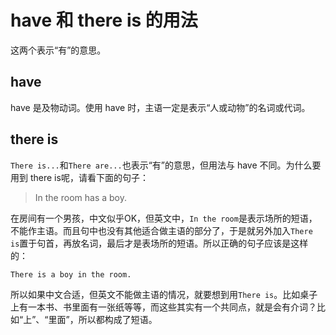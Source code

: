 # have 和 there is 的用法

这两个表示“有”的意思。

## have
have 是及物动词。使用 have 时，主语一定是表示“人或动物”的名词或代词。


## there is
`There is...`和`There are...`也表示“有”的意思，但用法与 have 不同。为什么要用到 there is呢，请看下面的句子：
> In the room has a boy.

在房间有一个男孩，中文似乎OK，但英文中，`In the room`是表示场所的短语，不能作主语。而且句中也没有其他适合做主语的部分了，于是就另外加入`There is`置于句首，再放名词，最后才是表场所的短语。所以正确的句子应该是这样的：
```
There is a boy in the room.
```

所以如果中文合适，但英文不能做主语的情况，就要想到用`There is`。比如桌子上有一本书、书里面有一张纸等等，而这些其实有一个共同点，就是会有介词？比如“上”、“里面”，所以都构成了短语。